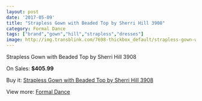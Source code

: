 ```yaml
---
layout: post
date: '2017-05-09'
title: "Strapless Gown with Beaded Top by Sherri Hill 3908"
category: Formal Dance
tags: ["brand","gown","hill","strapless","dresses"]
image: http://img.transblink.com/7698-thickbox_default/strapless-gown-with-beaded-top-by-sherri-hill-3908.jpg
---
```

Strapless Gown with Beaded Top by Sherri Hill 3908

On Sales: **$405.99**
<a href="https://www.transblink.com/en/formal-dance/2489-strapless-gown-with-beaded-top-by-sherri-hill-3908.html"><amp-img layout="responsive" width="600" height="600" src="//img.transblink.com/7698-thickbox_default/strapless-gown-with-beaded-top-by-sherri-hill-3908.jpg" alt="Strapless Gown with Beaded Top by Sherri Hill 3908 0" /></a>
<a href="https://www.transblink.com/en/formal-dance/2489-strapless-gown-with-beaded-top-by-sherri-hill-3908.html"><amp-img layout="responsive" width="600" height="600" src="//img.transblink.com/7702-thickbox_default/strapless-gown-with-beaded-top-by-sherri-hill-3908.jpg" alt="Strapless Gown with Beaded Top by Sherri Hill 3908 1" /></a>
<a href="https://www.transblink.com/en/formal-dance/2489-strapless-gown-with-beaded-top-by-sherri-hill-3908.html"><amp-img layout="responsive" width="600" height="600" src="//img.transblink.com/7701-thickbox_default/strapless-gown-with-beaded-top-by-sherri-hill-3908.jpg" alt="Strapless Gown with Beaded Top by Sherri Hill 3908 2" /></a>
<a href="https://www.transblink.com/en/formal-dance/2489-strapless-gown-with-beaded-top-by-sherri-hill-3908.html"><amp-img layout="responsive" width="600" height="600" src="//img.transblink.com/7700-thickbox_default/strapless-gown-with-beaded-top-by-sherri-hill-3908.jpg" alt="Strapless Gown with Beaded Top by Sherri Hill 3908 3" /></a>
<a href="https://www.transblink.com/en/formal-dance/2489-strapless-gown-with-beaded-top-by-sherri-hill-3908.html"><amp-img layout="responsive" width="600" height="600" src="//img.transblink.com/7699-thickbox_default/strapless-gown-with-beaded-top-by-sherri-hill-3908.jpg" alt="Strapless Gown with Beaded Top by Sherri Hill 3908 4" /></a>

Buy it: [Strapless Gown with Beaded Top by Sherri Hill 3908](https://www.transblink.com/en/formal-dance/2489-strapless-gown-with-beaded-top-by-sherri-hill-3908.html "Strapless Gown with Beaded Top by Sherri Hill 3908")

View more: [Formal Dance](https://www.transblink.com/en/6-formal-dance "Formal Dance")